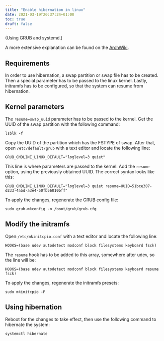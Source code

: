 ```yaml
---
title: "Enable hibernation in linux"
date: 2021-03-19T20:37:24+01:00
toc: true
draft: false
---
```


(Using GRUB and systemd.)

A more extensive explanation can be found on the [ArchWiki](https://wiki.archlinux.org/index.php/Power_management/Suspend_and_hibernate).

## Requirements

In order to use hibernation, a swap partition or swap file has to be created. Then a special parameter has to be passed to the linux kernel. Lastly, initramfs has to be configured, so that the system can resume from hibernation.

## Kernel parameters

The `resume=swap_uuid` parameter has to be passed to the kernel. Get the UUID of the swap partition with the following command:
```terminal
lsblk -f
```

Copy the UUID of the partition which has the FSTYPE of swap. After that, open `/etc/default/grub` with a text editor and locate the following line:
```text
GRUB_CMDLINE_LINUX_DEFAULT="loglevel=3 quiet"
```

This line is where parameters are passed to the kernel. Add the `resume` option, using the previously obtained UUID. The correct syntax looks like this:
```text
GRUB_CMDLINE_LINUX_DEFAULT="loglevel=3 quiet resume=UUID=51bce307-d233-4abd-a3e4-50fb56010bff"
```

To apply the changes, regenerate the GRUB config file:
```terminal
sudo grub-mkconfig -o /boot/grub/grub.cfg
```

## Modify the initramfs

Open `/etc/mkinitcpio.conf` with a text editor and locate the following line:
```text
HOOKS=(base udev autodetect modconf block filesystems keyboard fsck)
```

The `resume` hook has to be added to this array, somewhere after udev, so the line will be:
```text
HOOKS=(base udev autodetect modconf block filesystems keyboard resume fsck)
```

To apply the changes, regenerate the initramfs presets:
```terminal
sudo mkinitcpio -P
```

## Using hibernation

Reboot for the changes to take effect, then use the following command to hibernate the system:

```terminal
systemctl hibernate
```
